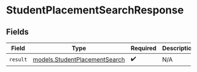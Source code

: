 # StudentPlacementSearchResponse


## Fields

| Field                                                                | Type                                                                 | Required                                                             | Description                                                          |
| -------------------------------------------------------------------- | -------------------------------------------------------------------- | -------------------------------------------------------------------- | -------------------------------------------------------------------- |
| `result`                                                             | [models.StudentPlacementSearch](../models/studentplacementsearch.md) | :heavy_check_mark:                                                   | N/A                                                                  |